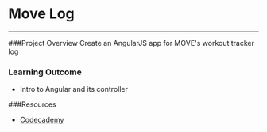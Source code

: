 # Move Log

-----------------

###Project Overview
Create an AngularJS app for MOVE's workout tracker log

### Learning Outcome
* Intro to Angular and its controller

###Resources
* [Codecademy](http://www.codecademy.com/)
